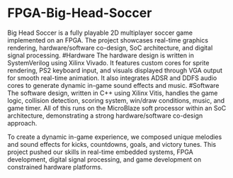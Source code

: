 # FPGA-Big-Head-Soccer

Big Head Soccer is a fully playable 2D multiplayer soccer game implemented on an FPGA. The project showcases real-time graphics rendering, hardware/software co-design, SoC architecture, and digital signal processing.
#Hardware
The hardware design is written in SystemVerilog using Xilinx Vivado. It features custom cores for sprite rendering, PS2 keyboard input, and visuals displayed through VGA output for smooth real-time animation. It also integrates ADSR and DDFS audio cores to generate dynamic in-game sound effects and music.
#Software
The software design, written in C++ using Xilinx Vitis, handles the game logic, collision detection, scoring system, win/draw conditions, music, and game timer. All of this runs on the MicroBlaze soft processor within an SoC architecture, demonstrating a strong hardware/software co-design approach.

To create a dynamic in-game experience, we composed unique melodies and sound effects for kicks, countdowns, goals, and victory tunes. This project pushed our skills in real-time embedded systems, FPGA development, digital signal processing, and game development on constrained hardware platforms.
